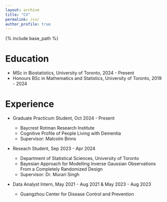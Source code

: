 ```yaml
---
layout: archive
title: "CV"
permalink: /cv/
author_profile: true
---
```


{% include base_path %}

Education
======
* MSc in Biostatistics, University of Toronto, 2024 - Present
* Honours BSc in Mathematics and Statistics, University of Toronto, 2019 - 2024

Experience
======
* Graduate Practicum Student, Oct 2024 - Present
  * Baycrest Rotman Research Institute 
  * Cognitive Profile of People Living with Dementia
  * Supervisor: Malcolm Binns

* Reseach Student, Sep 2023 - Apr 2024 
  * Department of Statistical Sciences, University of Toronto
  * Bayesian Approach for Modelling Inverse Gaussian Observations From a Completely Randomized Design
  * Supervisor: Dr. Murari Singh

* Data Analyst Intern, May 2021 - Aug 2021 & May 2023 - Aug 2023
  * Guangzhou Center for Disease Control and Prevention


